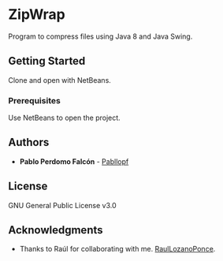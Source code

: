 # ZipWrap

Program to compress files using Java 8 and Java Swing. 

## Getting Started

Clone and open with NetBeans.

### Prerequisites

Use NetBeans to open the project.

## Authors

* **Pablo Perdomo Falcón** - [Pabllopf](https://github.com/pabllopf)

## License

GNU General Public License v3.0

## Acknowledgments

* Thanks to Raúl for collaborating with me.  [RaulLozanoPonce](https://github.com/RaulLozanoPonce).


